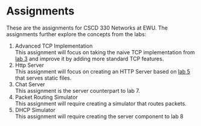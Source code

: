 # Assignments

These are the assignments for CSCD 330 Networks at EWU. The assignments further explore the concepts from the labs:

1. Advanced TCP Implementation<br/>
   This assignment will focus on taking the naive TCP implementation from [lab 3](../labs/lab3/lab.md) and improve it by adding more standard TCP features.
2. Http Server<br/>
   This assignment will focus on creating an HTTP Server based on [lab 5](../labs/lab5/lab.md) that serves static files.
3. Chat Server<br/>
   This assignment is the server counterpart to lab 7.
4. Packet Routing Simulator<br/>
   This assignment will require creating a simulator that routes packets.
5. DHCP Simulator<br/>
   This assignment will require creating the server component to lab 8